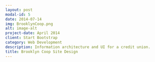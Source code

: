 ```yaml
---
layout: post
modal-id: 5
date: 2014-07-14
img: BrooklynCoop.png
alt: image-alt
project-date: April 2014
client: Start Bootstrap
category: Web Development
description: Information architecture and UI for a credit union.
title: Brooklyn Coop Site Design
---
```


